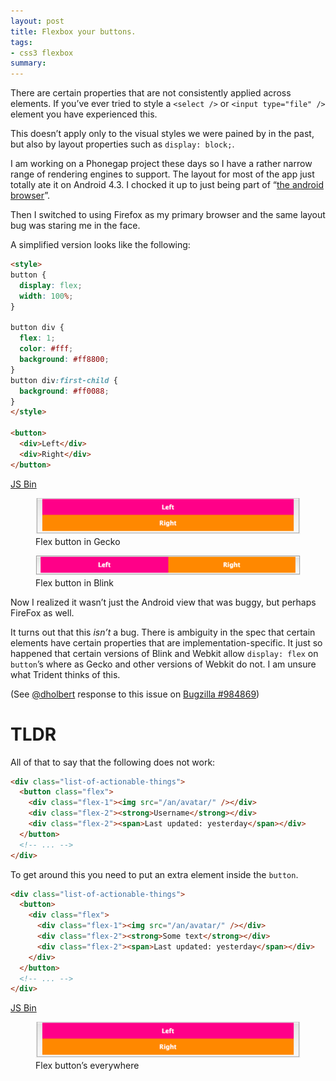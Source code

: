 ```yaml
---
layout: post
title: Flexbox your buttons.
tags:
- css3 flexbox
summary:
---
```


There are certain properties that are not consistently applied across
elements. If you’ve ever tried to style a `<select />` or `<input type="file"
/>` element you have experienced this.

This doesn’t apply only to the visual styles we were pained by in the past, but
also by layout properties such as `display: block;`.

I am working on a Phonegap project these days so I have a rather narrow range of
rendering engines to support. The layout for most of the app just totally ate it
on Android 4.3. I chocked it up to just being part of “[the android
browser](http://slides.com/html5test/the-android-browser#/)”.

Then I switched to using Firefox as my primary browser and the same layout bug
was staring me in the face.

A simplified version looks like the following:

```html
<style>
button {
  display: flex;
  width: 100%;
}

button div {
  flex: 1;
  color: #fff;
  background: #ff8800;
}
button div:first-child {
  background: #ff0088;
}
</style>

<button>
  <div>Left</div>
  <div>Right</div>
</button>
```

[JS Bin](http://jsbin.com/jutafira/2/embed)

<figure>
  <img src="flex-button-in-gecko.png">
  <figcaption>Flex button in Gecko</figcaption>
</figure>
<figure>
  <img src="flex-button-in-blink.png">
  <figcaption>Flex button in Blink</figcaption>
</figure>

Now I realized it wasn’t just the Android view that was buggy, but perhaps
FireFox as well.

It turns out that this *isn’t* a bug. There is ambiguity in the spec that certain
elements have certain properties that are implementation-specific. It just so
happened that certain versions of Blink and Webkit allow `display: flex` on
`button`’s where as Gecko and other versions of Webkit do not. I am unsure what
Trident thinks of this.

(See [@dholbert](https://twitter.com/CodingExon) response to this issue on
[Bugzilla #984869](https://bugzilla.mozilla.org/show_bug.cgi?id=984869#c2))

# TLDR

All of that to say that the following does not work:

```html
<div class="list-of-actionable-things">
  <button class="flex">
    <div class="flex-1"><img src="/an/avatar/" /></div>
    <div class="flex-2"><strong>Username</strong></div>
    <div class="flex-2"><span>Last updated: yesterday</span></div>
  </button>
  <!-- ... -->
</div>
```

To get around this you need to put an extra element inside the `button`. 

``` html
<div class="list-of-actionable-things">
  <button>
    <div class="flex">
      <div class="flex-1"><img src="/an/avatar/" /></div>
      <div class="flex-2"><strong>Some text</strong></div>
      <div class="flex-2"><span>Last updated: yesterday</span></div>
    </div>
  </button>
  <!-- ... -->
</div>
```

[JS Bin](http://jsbin.com/jutafira/3/embed)

<figure>
  <img src="flex-button-in-gecko.png">
  <figcaption>Flex button’s everywhere</figcaption>
</figure>

